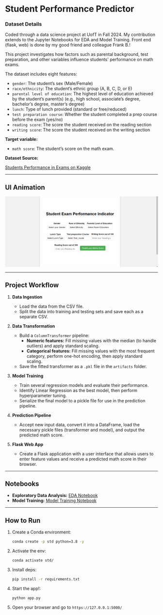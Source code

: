 # Student Performance Predictor

### Dataset Details

Coded through a data science project at UofT in Fall 2024. My contribution extends to the Jupyter Notebooks for EDA and Model Training. Front end (flask, web) is done by my good friend and colleague Frank B.!

This project investigates how factors such as parental background, test preparation, and other variables influence students' performance on math exams.

The dataset includes eight features:

- `gender`: The student’s sex (Male/Female)
- `race/ethnicity`: The student’s ethnic group (A, B, C, D, or E)
- `parental level of education`: The highest level of education achieved by the student’s parent(s) (e.g., high school, associate’s degree, bachelor’s degree, master’s degree)
- `lunch`: Type of lunch provided (standard or free/reduced)
- `test preparation course`: Whether the student completed a prep course before the exam (yes/no)
- `reading score`: The score the student received on the reading section
- `writing score`: The score the student received on the writing section

**Target variable:**

- `math score`: The student’s score on the math exam.

**Dataset Source:**

[Students Performance in Exams on Kaggle](https://www.kaggle.com/datasets/spscientist/students-performance-in-exams?resource=download)

---

## UI Animation

![HomepageUI](./screenshots/stdperformanceindicator.gif)

---

## Project Workflow

1. **Data Ingestion**

   - Load the data from the CSV file.
   - Split the data into training and testing sets and save each as a separate CSV.

2. **Data Transformation**

   - Build a `ColumnTransformer` pipeline:
     - **Numeric features:** Fill missing values with the median (to handle outliers) and apply standard scaling.
     - **Categorical features:** Fill missing values with the most frequent category, perform one-hot encoding, then apply standard scaling.
   - Save the fitted transformer as a `.pkl` file in the `artifacts` folder.

3. **Model Training**

   - Train several regression models and evaluate their performance.
   - Identify Linear Regression as the best model, then perform hyperparameter tuning.
   - Serialize the final model to a pickle file for use in the prediction pipeline.

4. **Prediction Pipeline**

   - Accept new input data, convert it into a DataFrame, load the necessary pickle files (transformer and model), and output the predicted math score.

5. **Flask Web App**

   - Create a Flask application with a user interface that allows users to enter feature values and receive a predicted math score in their browser.

---

## Notebooks

- **Exploratory Data Analysis:** [EDA Notebook](./notebook/eda_on_data.ipynb)
- **Model Training:** [Model Training Notebook](./notebook/model_training.ipynb)

---

## How to Run

1. Create a Conda environment:
   ```bash
   conda create -p std python=3.8 -y
   ```
2. Activate the env:
   ```bash
   conda activate std/
   ```
3. Install deps:
   ```bash
   pip install -r requirements.txt
   ```
4. Start the app!:
   ```bash
   python app.py
   ```
5. Open your browser and go to `https://127.0.0.1:5000/`
